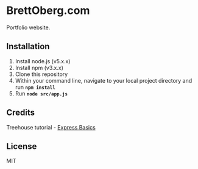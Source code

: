 # BrettOberg.com

Portfolio website.

## Installation

1. Install node.js (v5.x.x)
2. Install npm (v3.x.x)
3. Clone this repository
4. Within your command line, navigate to your local project directory and run **`npm install`**
5. Run **`node src/app.js`**

## Credits

Treehouse tutorial - [Express Basics](https://teamtreehouse.com/library/express-basics)

## License

MIT
